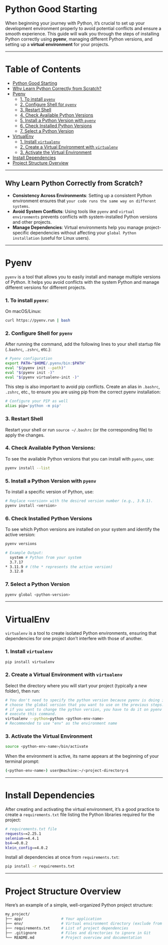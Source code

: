 # Python Good Starting

When beginning your journey with Python, it’s crucial to set up your development environment properly to avoid potential conflicts and ensure a smooth experience. This guide will walk you through the steps of installing Python correctly using **pyenv**, managing different Python versions, and setting up a **virtual environment** for your projects.

---

# Table of Contents
- [Python Good Starting](#python-good-starting)
- [Why Learn Python Correctly from Scratch?](#why-learn-python-correctly-from-scratch)
- [Pyenv](#pyenv)
  - [1. To install `pyenv`](#1-to-install-pyenv)
  - [2. Configure Shell for `pyenv`](#2-configure-shell-for-pyenv)
  - [3. Restart Shell](#3-restart-shell)
  - [4. Check Available Python Versions](#4-check-available-python-versions)
  - [5. Install a Python Version with `pyenv`](#5-install-a-python-version-with-pyenv)
  - [6. Check Installed Python Versions](#6-check-installed-python-versions)
  - [7. Select a Python Version](#7-select-a-python-version)
- [VirtualEnv](#virtualenv)
  - [1. Install `virtualenv`](#1-install-virtualenv)
  - [2. Create a Virtual Environment with `virtualenv`](#2-create-a-virtual-environment-with-virtualenv)
  - [3. Activate the Virtual Environment](#3-activate-the-virtual-environment)
- [Install Dependencies](#install-dependencies)
- [Project Structure Overview](#project-structure-overview)


---

## Why Learn Python Correctly from Scratch?
- **Consistency Across Environments**: Setting up a consistent Python environment ensures that `your code runs the same way on different systems`.
- **Avoid System Conflicts**: Using tools like `pyenv` and `virtual environments` prevents conflicts with system-installed Python versions and other projects.
- **Manage Dependencies**: Virtual environments help you manage project-specific dependencies without affecting your `global Python installation` (useful for Linux users).

---

# Pyenv

`pyenv` is a tool that allows you to easily install and manage multiple versions of Python. It helps you avoid conflicts with the system Python and manage different versions for different projects.

### 1. To install `pyenv`:

On macOS/Linux:
```bash
curl https://pyenv.run | bash
```

### 2. Configure Shell for `pyenv`

After running the command, add the following lines to your shell startup file (`.bashrc`, `.zshrc`, etc.):

```bash
# Pyenv configuration
export PATH="$HOME/.pyenv/bin:$PATH"
eval "$(pyenv init --path)"
eval "$(pyenv init -)"
eval "$(pyenv virtualenv-init -)"
```

This step is also important to avoid pip conflicts. Create an alias in `.bashrc`, `.zshrc`, etc., to ensure you are using pip from the correct pyenv installation:

```bash
# Configure your PIP as well
alias pip='python -m pip'
```

### 3. Restart Shell

Restart your shell or run `source ~/.bashrc` (or the corresponding file) to apply the changes.

### 4. Check Available Python Versions:

To see the available Python versions that you can install with `pyenv`, use:

```bash
pyenv install --list
```

### 5. Install a Python Version with `pyenv`

To install a specific version of Python, use:

```bash
# Replace <version> with the desired version number (e.g., 3.9.1).
pyenv install <version>
```

### 6. Check Installed Python Versions

To see which Python versions are installed on your system and identify the active version:

```bash
pyenv versions

# Example Output:
  system # Python from your system
  3.7.17
* 3.11.9 # (the * represents the active version)
  3.12.0
```

### 7. Select a Python Version

```bash
pyenv global <python-version>
```

---

# VirtualEnv

`virtualenv` is a tool to create isolated Python environments, ensuring that dependencies for one project don’t interfere with those of another.

### 1. Install `virtualenv`

```bash
pip install virtualenv
```

### 2. Create a Virtual Environment with `virtualenv`

Select the directory where you will start your project (typically a new folder), then run:

```bash
# You don't need to specify the python version because pyenv is doing it when you
# choose the global version that you want to use on the previous steps. Of course
# if you want to change the python version, you have to do it on pyenv first before
# execute this command.
virtualenv --python=python <python-env-name>
# Recommended to use "env" as the environment name
```

### 3. Activate the Virtual Environment

```bash
source <python-env-name>/bin/activate
```

When the environment is active, its name appears at the beginning of your terminal prompt:

```bash
(<python-env-name>) user@machine:~/<project-directory>$
```

---

# Install Dependencies

After creating and activating the virtual environment, it’s a good practice to create a `requirements.txt` file listing the Python libraries required for the project:

```bash
# requirements.txt file
requests==2.25.1
selenium==4.4.1
bs4==0.0.2
klein_config==4.0.2
```

Install all dependencies at once from `requirements.txt`:

```bash
pip install -r requirements.txt
```

---

# Project Structure Overview

Here’s an example of a simple, well-organized Python project structure:

```bash
my_project/
├── app/                 # Your application
├── env/                 # Virtual environment directory (exclude from version control)
├── requirements.txt     # List of project dependencies
├── .gitignore           # Files and directories to ignore in Git
└── README.md            # Project overview and documentation
```